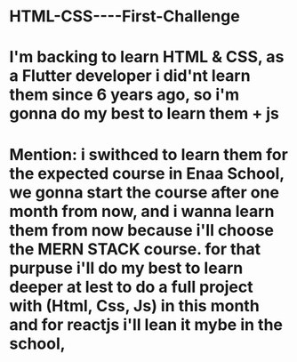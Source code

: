 # HTML-CSS----First-Challenge
# I'm backing to learn HTML & CSS, as a Flutter developer i did'nt learn them since 6 years ago, so i'm gonna do my best to learn them + js
# Mention: i swithced to learn them for the expected course in Enaa School, we gonna start the course after one month from now, and i wanna learn them from now because i'll choose the MERN STACK course. for that purpuse i'll do my best to learn deeper at lest to do a full project with (Html, Css, Js) in this month and for reactjs i'll lean it mybe in the school,  
